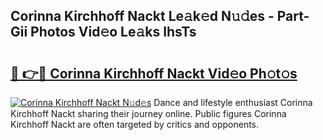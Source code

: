 ## Corinna Kirchhoff Nackt Le𝚊k𝚎d N𝚞𝚍es - Part-Gii Photos Vid𝚎o Le𝚊ks IhsTs

# <h2><a href="http://fb0ig5.evod.top/?m=Corinna+Kirchhoff+Nackt">🔗 👉🔴 Corinna Kirchhoff Nackt Vid𝚎o Ph𝚘t𝚘s</a></h2>

[![Corinna Kirchhoff Nackt N𝚞d𝚎s](https://i.imgur.com/8V9OHl7.gif)](http://fb0ig5.evod.top/?m=Corinna+Kirchhoff+Nackt)
Dance and lifestyle enthusiast Corinna Kirchhoff Nackt sharing their journey online. Public figures Corinna Kirchhoff Nackt are often targeted by critics and opponents. 
